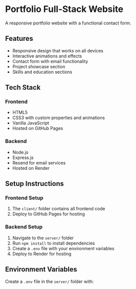 # Portfolio Full-Stack Website

A responsive portfolio website with a functional contact form.

## Features

- Responsive design that works on all devices
- Interactive animations and effects
- Contact form with email functionality
- Project showcase section
- Skills and education sections

## Tech Stack

### Frontend

- HTML5
- CSS3 with custom properties and animations
- Vanilla JavaScript
- Hosted on GitHub Pages

### Backend

- Node.js
- Express.js
- Resend for email services
- Hosted on Render

## Setup Instructions

### Frontend Setup

1. The `client/` folder contains all frontend code
2. Deploy to GitHub Pages for hosting

### Backend Setup

1. Navigate to the `server/` folder
2. Run `npm install` to install dependencies
3. Create a `.env` file with your environment variables
4. Deploy to Render for hosting

## Environment Variables

Create a `.env` file in the `server/` folder with:
